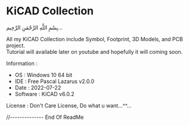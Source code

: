 # KiCAD Collection
بِسْمِ اللَّهِ الرَّحْمَنِ الرَّحِيم... 
 
All my KiCAD Collection include Symbol, Footprint, 3D Models, and PCB project.  
Tutorial will available later on youtube and hopefully it will coming soon.

Information :
- OS   : Windows 10 64 bit  
- IDE  : Free Pascal Lazarus v2.0.0  
- Date : 2022-07-22  
- Software : KiCAD v6.0.2

License : Don't Care License, Do what u want...^^...  

//-------------- End Of ReadMe
